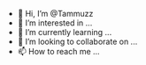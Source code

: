 - 👋 Hi, I’m @Tammuzz
- 👀 I’m interested in ...
- 🌱 I’m currently learning ...
- 💞️ I’m looking to collaborate on ...
- 📫 How to reach me ...

<!---
Tammuzz/Tammuzz is a ✨ special ✨ repository because its `README.md` (this file) appears on your GitHub profile.
You can click the Preview link to take a look at your changes.
--->
